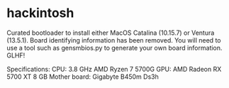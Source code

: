 # hackintosh
Curated bootloader to install either MacOS Catalina (10.15.7) or Ventura (13.5.1). Board identifying information has been removed. You will need to use a tool such as gensmbios.py to generate your own board information. GLHF!

Specifications:
CPU: 3.8 GHz AMD Ryzen 7 5700G 
GPU: AMD Radeon RX 5700 XT 8 GB
Mother board: Gigabyte B450m Ds3h
